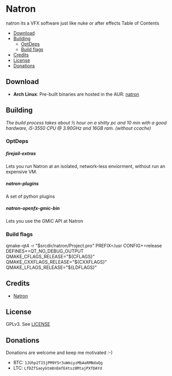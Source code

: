 # Natron

natron its a VFX software just like nuke or after effects
Table of Contents
* [Download](#download)
* [Building](#building)
    * [OptDeps](#OptDeps)
    * [Build flags](#build-flags)
* [Credits](#credits)
* [License](#license)
* [Donations](#donations)



## Download
* **Arch Linux**:
Pre-built binaries are hosted in the AUR: [natron](https://aur.archlinux.org/packages/natron/)

## Building

*The build process takes about ½ hour on a shitty pc and 10 min with a good hardware, i5-3550 CPU @ 3.90GHz and 16GB ram. (without ccache)*



### OptDeps

##### firejail-extras
Lets you run Natron at an isolated, network-less enviorment, without run an expensive VM.

##### natron-plugins
A set of python plugins

##### natron-openfx-gmic-bin
Lets you use the GMIC API at Natron

### Build flags
qmake-qt4 -r "$srcdir/natron/Project.pro" PREFIX=/usr CONFIG+=release DEFINES+=QT_NO_DEBUG_OUTPUT QMAKE_CFLAGS_RELEASE="${CFLAGS}" QMAKE_CXXFLAGS_RELEASE="${CXXFLAGS}" QMAKE_LFLAGS_RELEASE="${LDFLAGS}"


## Credits
* [Natron](https://github.com/mrkepzie/natron)


## License
GPLv3. See [LICENSE](LICENSE)

## Donations
Donations are welcome and keep me motivated :-)
* BTC: `1JUhp2T15jPM9Y5r3uWmiyzMbAaRMNdoQg`
* LTC: `LfDZfSaoyGtm8nEmfE4tsz8MtajPXfDAYd`
